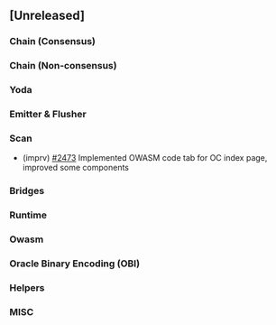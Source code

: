 <!--
(feat): New feature
(impv): Improvement / Enhancement
(docs): Documentation
(bugs): Bug fixes
(chore): Chore/cleanup work
-->

## [Unreleased]

### Chain (Consensus)

### Chain (Non-consensus)

### Yoda

### Emitter & Flusher

### Scan

 - (imprv) [\#2473](https://github.com/bandprotocol/bandchain/pull/2473) Implemented OWASM code tab for OC index page, improved some components

### Bridges

### Runtime

### Owasm

### Oracle Binary Encoding (OBI)

### Helpers

### MISC
